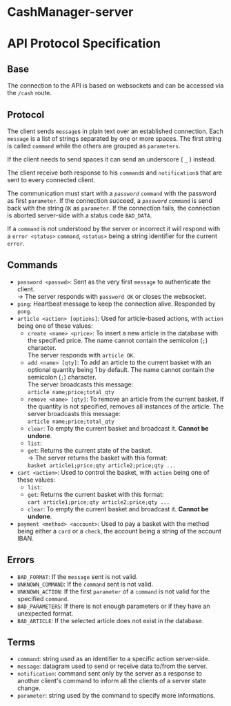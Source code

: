 # CashManager-server
# API Protocol Specification

## Base

The connection to the API is based on websockets and can be accessed via the `/cash` route.

## Protocol

The client sends `message`s in plain text over an established connection. Each `message` is a list of strings separated by one or more spaces. The first string is called `command` while the others are grouped as `parameters`.

If the client needs to send spaces it can send an underscore ( `_` ) instead.

The client receive both response to his `command`s and `notification`s that are sent to every connected client.

The communication must start with a _`password`_ `command` with the password as first `parameter`. If the connection succeed, a _`password`_ `command` is send back with the string `OK` as `parameter`. If the connection fails, the connection is aborted server-side with a status code `BAD_DATA`.

If a `command` is not understood by the server or incorrect it will respond with a `error <status>` `command`, `<status>` being a string identifier for the current `error`.

## Commands

* `password <passwd>`:
  Sent as the very first `message` to authenticate the client.  
  → The server responds with `password OK` or closes the websocket.
* `ping`:
  Heartbeat message to keep the connection alive. Responded by `pong`.
* `article <action> [options]`:
  Used for article-based actions, with `action` being one of these values:
  * `create <name> <price>`:
    To insert a new article in the database with the specified price. The name cannot contain the semicolon (`;`) character.  
    The server responds with `article OK`.
  * `add <name> [qty]`:
    To add an article to the current basket with an optional quantity being 1 by default. The name cannot contain the semicolon (`;`) character.  
    The server broadcasts this message:  
    `article name;price;total_qty`
  * `remove <name> [qty]`:
    To remove an article from the current basket. If the quantity is not specified, removes all instances of the article.
    The server broadcasts this message:  
    `article name;price;total_qty`
  * `clear`:
    To empty the current basket and broadcast it. **Cannot be undone**.
  * `list`:
  * `get`:
    Returns the current state of the basket.  
    → The server returns the basket with this format:  
      `basket article1;price;qty article2;price;qty ...`
* `cart <action>`:
  Used to control the basket, with `action` being one of these values:
  * `list`:
  * `get`:
    Returns the current basket with this format:  
      `cart article1;price;qty article2;price;qty ...`
  * `clear`:
    To empty the current basket and broadcast it. **Cannot be undone**.
* `payment <method> <account>`:
  Used to pay a basket with the method being either a `card` or a `check`, the account being a string of the account IBAN.

## Errors

* `BAD_FORMAT`:
  If the `message` sent is not valid.
* `UNKNOWN_COMMAND`:
  If the `command` sent is not valid.
* `UNKNOWN_ACTION`:
  If the first `parameter` of a `command` is not valid for the specified `command`.
* `BAD_PARAMETERS`:
  If there is not enough parameters or if they have an unexpected format.
* `BAD_ARTICLE`:
  If the selected article does not exist in the database.

## Terms

* `command`: string used as an identifier to a specific action server-side.
* `message`: datagram used to send or receive data to/from the server.
* `notification`: command sent only by the server as a response to another client's command to inform all the clients of a server state change.
* `parameter`: string used by the command to specify more informations.
